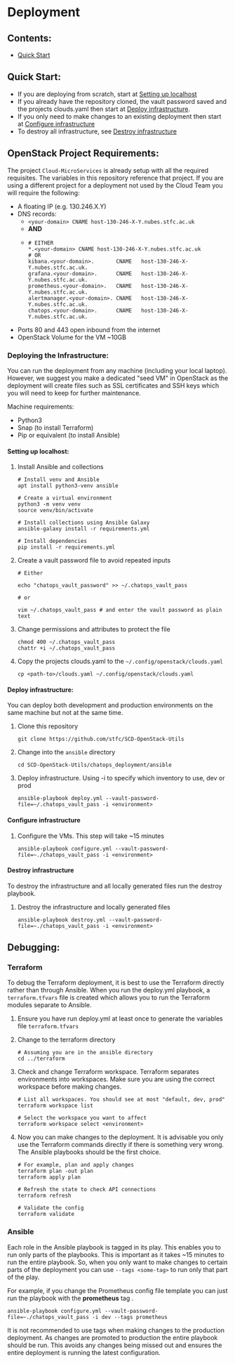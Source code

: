 # Deployment

## Contents:

- [Quick Start](#quick-start)

## Quick Start:

- If you are deploying from scratch, start at [Setting up localhost](#setting-up-localhost)
- If you already have the repository cloned, the vault password saved and the projects clouds.yaml then start
  at [Deploy infrastructure](#deploy-infrastructure).
- If you only need to make changes to an existing deployment then start
  at [Configure infrastructure](#configure-infrastructure)
- To destroy all infrastructure, see [Destroy infrastructure](#destroy-infrastructure)

## OpenStack Project Requirements:

The project `Cloud-MicroServices` is already setup with all the required requisites. The variables in this repository 
reference that project. If you are using a different project for a deployment not used by the Cloud Team you will 
require the following:

- A floating IP (e.g. 130.246.X.Y)
- DNS records:
  - `<your-domain> CNAME host-130-246-X-Y.nubes.stfc.ac.uk`
  - **AND**
  - ```
    # EITHER
    *.<your-domain> CNAME host-130-246-X-Y.nubes.stfc.ac.uk
    # OR
    kibana.<your-domain>.       CNAME   host-130-246-X-Y.nubes.stfc.ac.uk.
    grafana.<your-domain>.      CNAME   host-130-246-X-Y.nubes.stfc.ac.uk.
    prometheus.<your-domain>.   CNAME   host-130-246-X-Y.nubes.stfc.ac.uk.
    alertmanager.<your-domain>. CNAME   host-130-246-X-Y.nubes.stfc.ac.uk.
    chatops.<your-domain>.      CNAME   host-130-246-X-Y.nubes.stfc.ac.uk.
    ```
- Ports 80 and 443 open inbound from the internet
- OpenStack Volume for the VM ~10GB

### Deploying the Infrastructure:

You can run the deployment from any machine (including your local laptop).
However, we suggest you make a dedicated "seed VM" in OpenStack as the
deployment will create files such as SSL certificates and SSH keys which you
will need to keep for further maintenance.

Machine requirements:

- Python3
- Snap (to install Terraform)
- Pip or equivalent (to install Ansible)

#### Setting up localhost:

1. Install Ansible and collections
   ```shell
   # Install venv and Ansible
   apt install python3-venv ansible
   
   # Create a virtual environment
   python3 -m venv venv
   source venv/bin/activate
   
   # Install collections using Ansible Galaxy
   ansible-galaxy install -r requirements.yml  

   # Install dependencies
   pip install -r requirements.yml
   ```

2. Create a vault password file to avoid repeated inputs
   ```shell
   # Either
   
   echo "chatops_vault_password" >> ~/.chatops_vault_pass
   
   # or
   
   vim ~/.chatops_vault_pass # and enter the vault password as plain text
   ```

3. Change permissions and attributes to protect the file
   ```shell
   chmod 400 ~/.chatops_vault_pass
   chattr +i ~/.chatops_vault_pass
   ```
   
4. Copy the projects clouds.yaml to the `~/.config/openstack/clouds.yaml`
   ```shell
   cp <path-to>/clouds.yaml ~/.config/openstack/clouds.yaml
   ```

#### Deploy infrastructure:

You can deploy both development and production environments on the same machine but not at the same time.

1. Clone this repository
   ```shell
   git clone https://github.com/stfc/SCD-OpenStack-Utils
   ```

2. Change into the `ansible` directory
   ```shell
   cd SCD-OpenStack-Utils/chatops_deployment/ansible
   ```

3. Deploy infrastructure. Using -i to specify which inventory to use, dev or prod
   ```shell
   ansible-playbook deploy.yml --vault-password-file=~/.chatops_vault_pass -i <environment>
   ```

#### Configure infrastructure

1. Configure the VMs. This step will take ~15 minutes
   ```shell
   ansible-playbook configure.yml --vault-password-file=~./chatops_vault_pass -i <environment>
   ```

#### Destroy infrastructure

To destroy the infrastructure and all locally generated files run the destroy playbook.

1. Destroy the infrastructure and locally generated files
   ```shell
   ansible-playbook destroy.yml --vault-password-file=~./chatops_vault_pass -i <environment>
   ```

## Debugging:

### Terraform

To debug the Terraform deployment, it is best to use the Terraform directly rather than through Ansible.
When you run the deploy.yml playbook, a `terraform.tfvars` file is created which allows you to run the Terraform modules
separate to Ansible.

1. Ensure you have run deploy.yml at least once to generate the variables file `terraform.tfvars`

2. Change to the terraform directory
   ```shell
   # Assuming you are in the ansible directory
   cd ../terraform
   ```

3. Check and change Terraform workspace. Terraform separates environments into workspaces. Make sure you are using the
   correct workspace before making changes.
   ```shell
   # List all workspaces. You should see at most "default, dev, prod"
   terraform workspace list
   
   # Select the workspace you want to affect
   terraform workspace select <environment>
   ```

4. Now you can make changes to the deployment. It is advisable you only use the Terraform commands directly if there is
   something very wrong. The Ansible playbooks should be the first choice.
   ```shell
   # For example, plan and apply changes
   terraform plan -out plan
   terraform apply plan
   
   # Refresh the state to check API connections
   terraform refresh
   
   # Validate the config
   terraform validate
   ```
   
### Ansible

Each role in the Ansible playbook is tagged in its play. This enables you to run only parts of the playbooks. This is 
important as it takes ~15 minutes to run the entire playbook. So, when you only want to make changes to certain parts 
of the deployment you can use `--tags <some-tag>` to run only that part of the play.

For example, if you change the Prometheus config file template you can just run the playbook with the **prometheus** tag
.
```shell
ansible-playbook configure.yml --vault-password-file=~./chatops_vault_pass -i dev --tags prometheus
```

It is not recommended to use tags when making changes to the production deployment. As changes are promoted to 
production the entire playbook should be run. This avoids any changes being missed out and ensures the entire deployment
is running the latest configuration.
